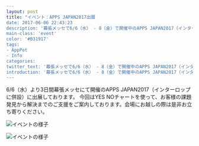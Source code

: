 ```yaml
---
layout: post
title: "イベント：APPS JAPAN2017出展
date: 2017-06-06 22:43:23
description: '幕張メッセで6/6（水） - 8（金）で開催中のAPPS JAPAN2017（インターロップに併設）にAppPotを出展しています。'
main-class: 'event'
color: '#B31917'
tags:
- AppPot
- Info
categories:
twitter_text: '幕張メッセで6/6（水） - 8（金）で開催中のAPPS JAPAN2017（インターロップに併設）にAppPotを出展しています。'
introduction: '幕張メッセで6/6（水） - 8（金）で開催中のAPPS JAPAN2017（インターロップに併設）にAppPotを出展しています。'
---
```


6/6（水）より3日間幕張メッセにて開催のAPPS JAPAN2017（インターロップに併設）に出展しております。
今回はYES NOチャートを使って、お客様の課題発見から解決までのご支援をご案内しております。会場にお越しの際は是非お立ち寄りください。

![イベントの様子](https://scontent-nrt1-1.xx.fbcdn.net/v/t31.0-8/18922502_1326407047467548_1749771133703925248_o.jpg?oh=d2197885862ab52f99cf4d65b5acbed3&oe=59A137C0 )

![イベントの様子](https://scontent-nrt1-1.xx.fbcdn.net/v/t31.0-8/18891856_1326407060800880_2097229887754326433_o.jpg?oh=226771265ad6a69746ff72d419c1df0d&oe=59D7EC6A )




